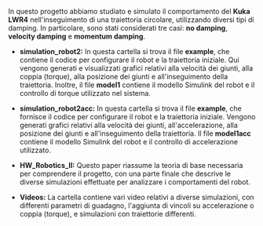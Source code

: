 In questo progetto abbiamo studiato e simulato il comportamento del **Kuka LWR4** nell'inseguimento di una traiettoria circolare, utilizzando diversi tipi di damping. In particolare, sono stati considerati tre casi: **no damping**, **velocity damping** e **momentum damping**.

+ **simulation_robot2:** In questa cartella si trova il file **example**, che contiene il codice per configurare il robot e la traiettoria iniziale. Qui vengono generati e visualizzati grafici relativi alla velocità dei giunti, alla coppia (torque), alla posizione dei giunti e all'inseguimento della traiettoria. Inoltre, il file **model1** contiene il modello Simulink del robot e il controllo di torque utilizzato nel sistema.

+ **simulation_robot2acc:** In questa cartella si trova il file **example**, che fornisce il codice per configurare il robot e la traiettoria iniziale. Vengono generati grafici relativi alla velocità dei giunti, all'accelerazione, alla posizione dei giunti e all'inseguimento della traiettoria. Il file **model1acc** contiene il modello Simulink del robot e il controllo di accelerazione utilizzato.

+ **HW_Robotics_II:** Questo paper riassume la teoria di base necessaria per comprendere il progetto, con una parte finale che descrive le diverse simulazioni effettuate per analizzare i comportamenti del robot.

+ **Videos:** La cartella contiene vari video relativi a diverse simulazioni, con differenti parametri di guadagno, l'aggiunta di vincoli su accelerazione o coppia (torque), e simulazioni con traiettorie differenti.
